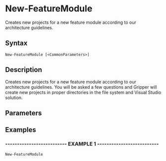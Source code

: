 

# New-FeatureModule

Creates new projects for a new feature module according to our architecture guidelines.
## Syntax

    New-FeatureModule [<CommonParameters>]


## Description

Creates new projects for a new feature module according to our architecture guidelines. You will be asked a few questions and Gripper will create new projects 
in proper directories in the file system and Visual Studio solution.





## Parameters


## Examples

### -------------------------- EXAMPLE 1 --------------------------
    New-FeatureModule































